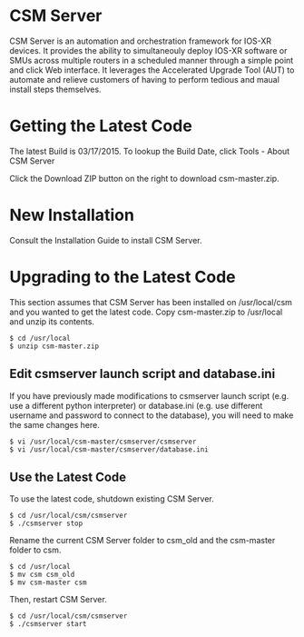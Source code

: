 # CSM Server

CSM Server is an automation and orchestration framework for IOS-XR devices.  It provides the ability to simultaneouly deploy IOS-XR software or SMUs across multiple routers in a scheduled manner through a simple point and click Web interface.  It leverages the Accelerated Upgrade Tool (AUT) to automate and relieve customers of having to perform tedious and maual install steps themselves.

# Getting the Latest Code

The latest Build is 03/17/2015.  To lookup the Build Date, click Tools - About CSM Server

Click the Download ZIP button on the right to download csm-master.zip.  

# New Installation

Consult the Installation Guide to install CSM Server.

# Upgrading to the Latest Code

This section assumes that CSM Server has been installed on /usr/local/csm and you wanted to get the latest code.  Copy csm-master.zip to /usr/local and unzip its contents.

```shell
$ cd /usr/local
$ unzip csm-master.zip
```

## Edit csmserver launch script and database.ini

If you have previously made modifications to csmserver launch script (e.g. use a different python interpreter) or database.ini (e.g. use different username and password to connect to the database), you will need to make the same changes here.

```shell
$ vi /usr/local/csm-master/csmserver/csmserver
$ vi /usr/local/csm-master/csmserver/database.ini
```

## Use the Latest Code

To use the latest code, shutdown existing CSM Server.  

```shell
$ cd /usr/local/csm/csmserver
$ ./csmserver stop
```

Rename the current CSM Server folder to csm_old and the csm-master folder to csm.  

```shell
$ cd /usr/local
$ mv csm csm_old              
$ mv csm-master csm
```

Then, restart CSM Server.

```shell
$ cd /usr/local/csm/csmserver
$ ./csmserver start
```
